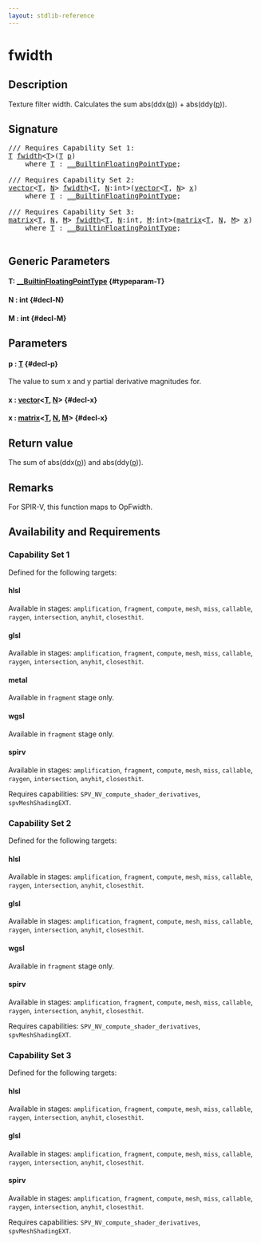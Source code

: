 ```yaml
---
layout: stdlib-reference
---
```


# fwidth

## Description

Texture filter width.
Calculates the sum abs(ddx(<span class='code'><a href="/stdlib-reference/global-decls/fwidth#decl-p" class="code_param">p</a></span>)) + abs(ddy(<span class='code'><a href="/stdlib-reference/global-decls/fwidth#decl-p" class="code_param">p</a></span>)).



## Signature 

<pre>
/// Requires Capability Set 1:
<a href="/stdlib-reference/global-decls/fwidth#typeparam-T" class="code_type">T</a> <a href="/stdlib-reference/global-decls/fwidth">fwidth</a>&lt;<a href="/stdlib-reference/global-decls/fwidth#typeparam-T" class="code_type">T</a>&gt;(<a href="/stdlib-reference/global-decls/fwidth#typeparam-T" class="code_type">T</a> <a href="/stdlib-reference/global-decls/fwidth#decl-p" class="code_param">p</a>)
    <span class='code_keyword'>where</span> <a href="/stdlib-reference/global-decls/fwidth#typeparam-T" class="code_type">T</a> : <a href="/stdlib-reference/interfaces/0_builtinfloatingpointtype-029hm/index" class="code_type">__BuiltinFloatingPointType</a>;

/// Requires Capability Set 2:
<a href="/stdlib-reference/types/vector/index" class="code_type">vector</a>&lt;<a href="/stdlib-reference/global-decls/fwidth#typeparam-T" class="code_type">T</a>, <a href="/stdlib-reference/global-decls/fwidth#decl-N" class="code_var">N</a>&gt; <a href="/stdlib-reference/global-decls/fwidth">fwidth</a>&lt;<a href="/stdlib-reference/global-decls/fwidth#typeparam-T" class="code_type">T</a>, <a href="/stdlib-reference/global-decls/fwidth#decl-N" class="code_var">N</a>:<span class="code_keyword">int</span>&gt;(<a href="/stdlib-reference/types/vector/index" class="code_type">vector</a>&lt;<a href="/stdlib-reference/global-decls/fwidth#typeparam-T" class="code_type">T</a>, <a href="/stdlib-reference/global-decls/fwidth#decl-N" class="code_var">N</a>&gt; <a href="/stdlib-reference/global-decls/fwidth#decl-x" class="code_param">x</a>)
    <span class='code_keyword'>where</span> <a href="/stdlib-reference/global-decls/fwidth#typeparam-T" class="code_type">T</a> : <a href="/stdlib-reference/interfaces/0_builtinfloatingpointtype-029hm/index" class="code_type">__BuiltinFloatingPointType</a>;

/// Requires Capability Set 3:
<a href="/stdlib-reference/types/matrix/index" class="code_type">matrix</a>&lt;<a href="/stdlib-reference/global-decls/fwidth#typeparam-T" class="code_type">T</a>, <a href="/stdlib-reference/global-decls/fwidth#decl-N" class="code_var">N</a>, <a href="/stdlib-reference/global-decls/fwidth#decl-M" class="code_var">M</a>&gt; <a href="/stdlib-reference/global-decls/fwidth">fwidth</a>&lt;<a href="/stdlib-reference/global-decls/fwidth#typeparam-T" class="code_type">T</a>, <a href="/stdlib-reference/global-decls/fwidth#decl-N" class="code_var">N</a>:<span class="code_keyword">int</span>, <a href="/stdlib-reference/global-decls/fwidth#decl-M" class="code_var">M</a>:<span class="code_keyword">int</span>&gt;(<a href="/stdlib-reference/types/matrix/index" class="code_type">matrix</a>&lt;<a href="/stdlib-reference/global-decls/fwidth#typeparam-T" class="code_type">T</a>, <a href="/stdlib-reference/global-decls/fwidth#decl-N" class="code_var">N</a>, <a href="/stdlib-reference/global-decls/fwidth#decl-M" class="code_var">M</a>&gt; <a href="/stdlib-reference/global-decls/fwidth#decl-x" class="code_param">x</a>)
    <span class='code_keyword'>where</span> <a href="/stdlib-reference/global-decls/fwidth#typeparam-T" class="code_type">T</a> : <a href="/stdlib-reference/interfaces/0_builtinfloatingpointtype-029hm/index" class="code_type">__BuiltinFloatingPointType</a>;

</pre>

## Generic Parameters

#### T: [\_\_BuiltinFloatingPointType](/stdlib-reference/interfaces/0_builtinfloatingpointtype-029hm/index) {#typeparam-T}
#### N  : int {#decl-N}
#### M  : int {#decl-M}

## Parameters

#### p  : [T](/stdlib-reference/global-decls/fwidth#typeparam-T) {#decl-p}
The value to sum x and y partial derivative magnitudes for.

#### x  : [vector](/stdlib-reference/types/vector/index)\<[T](/stdlib-reference/types/vector/index#typeparam-T), [N](/stdlib-reference/types/vector/index#decl-N)\> {#decl-x}
#### x  : [matrix](/stdlib-reference/types/matrix/index)\<[T](/stdlib-reference/types/matrix/t-0), [N](/stdlib-reference/types/matrix/index#decl-N), [M](/stdlib-reference/types/matrix/index#decl-M)\> {#decl-x}

## Return value
The sum of abs(ddx(<span class='code'><a href="/stdlib-reference/global-decls/fwidth#decl-p" class="code_param">p</a></span>)) and abs(ddy(<span class='code'><a href="/stdlib-reference/global-decls/fwidth#decl-p" class="code_param">p</a></span>)).

## Remarks
For SPIR-V, this function maps to <span class='code'>OpFwidth</span>.


## Availability and Requirements

### Capability Set 1

Defined for the following targets:

#### hlsl
Available in stages: `amplification`, `fragment`, `compute`, `mesh`, `miss`, `callable`, `raygen`, `intersection`, `anyhit`, `closesthit`.

#### glsl
Available in stages: `amplification`, `fragment`, `compute`, `mesh`, `miss`, `callable`, `raygen`, `intersection`, `anyhit`, `closesthit`.

#### metal
Available in `fragment` stage only.

#### wgsl
Available in `fragment` stage only.

#### spirv
Available in stages: `amplification`, `fragment`, `compute`, `mesh`, `miss`, `callable`, `raygen`, `intersection`, `anyhit`, `closesthit`.

Requires capabilities: `SPV_NV_compute_shader_derivatives`, `spvMeshShadingEXT`.

### Capability Set 2

Defined for the following targets:

#### hlsl
Available in stages: `amplification`, `fragment`, `compute`, `mesh`, `miss`, `callable`, `raygen`, `intersection`, `anyhit`, `closesthit`.

#### glsl
Available in stages: `amplification`, `fragment`, `compute`, `mesh`, `miss`, `callable`, `raygen`, `intersection`, `anyhit`, `closesthit`.

#### wgsl
Available in `fragment` stage only.

#### spirv
Available in stages: `amplification`, `fragment`, `compute`, `mesh`, `miss`, `callable`, `raygen`, `intersection`, `anyhit`, `closesthit`.

Requires capabilities: `SPV_NV_compute_shader_derivatives`, `spvMeshShadingEXT`.

### Capability Set 3

Defined for the following targets:

#### hlsl
Available in stages: `amplification`, `fragment`, `compute`, `mesh`, `miss`, `callable`, `raygen`, `intersection`, `anyhit`, `closesthit`.

#### glsl
Available in stages: `amplification`, `fragment`, `compute`, `mesh`, `miss`, `callable`, `raygen`, `intersection`, `anyhit`, `closesthit`.

#### spirv
Available in stages: `amplification`, `fragment`, `compute`, `mesh`, `miss`, `callable`, `raygen`, `intersection`, `anyhit`, `closesthit`.

Requires capabilities: `SPV_NV_compute_shader_derivatives`, `spvMeshShadingEXT`.


